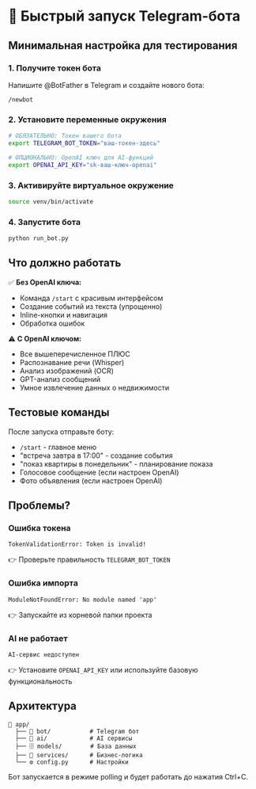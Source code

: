 # 🚀 Быстрый запуск Telegram-бота

## Минимальная настройка для тестирования

### 1. Получите токен бота
Напишите @BotFather в Telegram и создайте нового бота:
```
/newbot
```

### 2. Установите переменные окружения
```bash
# ОБЯЗАТЕЛЬНО: Токен вашего бота
export TELEGRAM_BOT_TOKEN="ваш-токен-здесь"

# ОПЦИОНАЛЬНО: OpenAI ключ для AI-функций
export OPENAI_API_KEY="sk-ваш-ключ-openai"
```

### 3. Активируйте виртуальное окружение
```bash
source venv/bin/activate
```

### 4. Запустите бота
```bash
python run_bot.py
```

## Что должно работать

✅ **Без OpenAI ключа:**
- Команда `/start` с красивым интерфейсом
- Создание событий из текста (упрощенно)
- Inline-кнопки и навигация
- Обработка ошибок

⚠️ **С OpenAI ключом:**
- Все вышеперечисленное ПЛЮС
- Распознавание речи (Whisper)
- Анализ изображений (OCR)
- GPT-анализ сообщений
- Умное извлечение данных о недвижимости

## Тестовые команды

После запуска отправьте боту:
- `/start` - главное меню
- "встреча завтра в 17:00" - создание события
- "показ квартиры в понедельник" - планирование показа
- Голосовое сообщение (если настроен OpenAI)
- Фото объявления (если настроен OpenAI)

## Проблемы?

### Ошибка токена
```
TokenValidationError: Token is invalid!
```
👉 Проверьте правильность `TELEGRAM_BOT_TOKEN`

### Ошибка импорта
```
ModuleNotFoundError: No module named 'app'
```
👉 Запускайте из корневой папки проекта

### AI не работает
```
AI-сервис недоступен
```
👉 Установите `OPENAI_API_KEY` или используйте базовую функциональность

## Архитектура

```
📁 app/
  ├── 🤖 bot/           # Telegram бот
  ├── 🧠 ai/            # AI сервисы  
  ├── 🗄️ models/        # База данных
  ├── 🔧 services/      # Бизнес-логика
  └── ⚙️ config.py      # Настройки
```

Бот запускается в режиме polling и будет работать до нажатия Ctrl+C. 